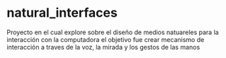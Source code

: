 # natural_interfaces
Proyecto en el cual explore sobre el diseño de medios natuareles para la interacción con la computadora el objetivo fue crear mecanismo de interacción a traves de la voz, la mirada y los gestos de las manos
